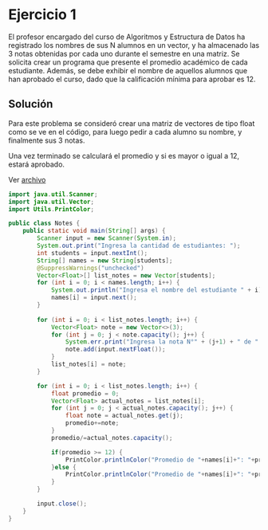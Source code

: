 # Ejercicio 1
El profesor encargado del curso de Algoritmos y Estructura de Datos ha registrado los nombres de sus N alumnos en un vector, y ha almacenado las 3 notas obtenidas por cada uno durante el semestre en una matriz. Se solicita crear un programa que presente el promedio académico de cada estudiante. Además, se debe exhibir el nombre de aquellos alumnos que han aprobado el curso, dado que la calificación mínima para aprobar es 12.

## Solución
Para este problema se consideró crear una matriz de vectores de tipo float como se ve en el código, para luego pedir a cada alumno su nombre, y finalmente sus 3 notas.

Una vez terminado se calculará el promedio y si es mayor o igual a 12, estará aprobado.

Ver [archivo](../../src/U2/exam_u2/ej1/Notes.java)
```java
import java.util.Scanner;
import java.util.Vector;
import Utils.PrintColor;

public class Notes {
    public static void main(String[] args) {
        Scanner input = new Scanner(System.in);
        System.out.print("Ingresa la cantidad de estudiantes: ");
        int students = input.nextInt();
        String[] names = new String[students];
        @SuppressWarnings("unchecked")
        Vector<Float>[] list_notes = new Vector[students];
        for (int i = 0; i < names.length; i++) {
            System.out.println("Ingresa el nombre del estudiante " + i);
            names[i] = input.next();
        }
        
        for (int i = 0; i < list_notes.length; i++) {
            Vector<Float> note = new Vector<>(3);
            for (int j = 0; j < note.capacity(); j++) {
                System.err.print("Ingresa la nota N°" + (j+1) + " de " + names[i] + ": ");
                note.add(input.nextFloat());
            }
            list_notes[i] = note;
        }

        for (int i = 0; i < list_notes.length; i++) {
            float promedio = 0;
            Vector<Float> actual_notes = list_notes[i];
            for (int j = 0; j < actual_notes.capacity(); j++) {
                float note = actual_notes.get(j);
                promedio+=note;
            }
            promedio/=actual_notes.capacity();

            if(promedio >= 12) {
                PrintColor.printlnColor("Promedio de "+names[i]+": "+promedio + " (APROBADO)", PrintColor.GREEN);
            }else {
                PrintColor.printlnColor("Promedio de "+names[i]+": "+promedio + " (DESAPROBADO)", PrintColor.RED);
            }
        }

        input.close();
    }
}

```